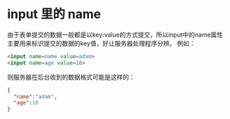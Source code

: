 # input 里的 name

由于表单提交的数据一般都是以key:value的方式提交，所以input中的name属性主要用来标识提交的数据的key值，好让服务器处理程序分辨。
例如：

```html
<input name=name value=adam>
<input name=age value=18>
```

则服务器在后台收到的数据格式可能是这样的：

```json
{
  "name":"adam",
  "age":18
}
```